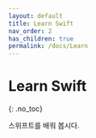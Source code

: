 ```yaml
---
layout: default
title: Learn Swift
nav_order: 2
has_children: true
permalink: /docs/Learn
---
```


# Learn Swift
{: .no_toc}

스위프트를 배워 봅시다.